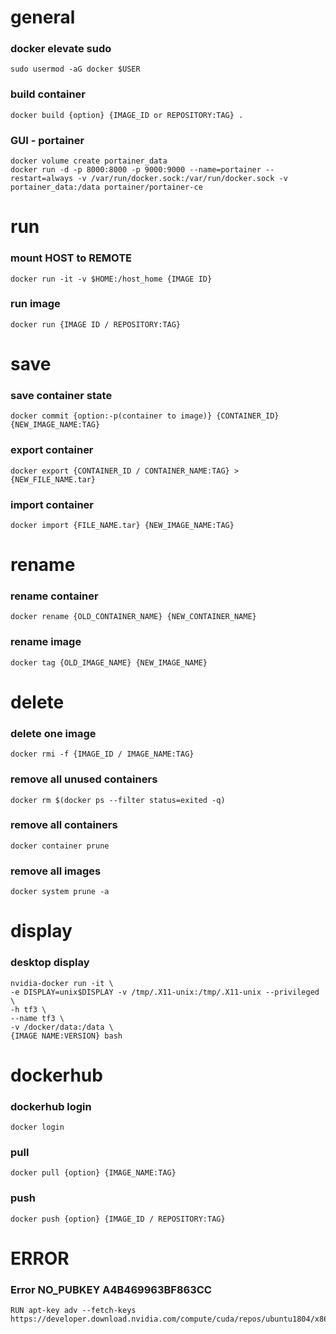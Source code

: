 # general
### docker elevate sudo
    sudo usermod -aG docker $USER
### build container
    docker build {option} {IMAGE_ID or REPOSITORY:TAG} .  
### GUI - portainer
    docker volume create portainer_data
    docker run -d -p 8000:8000 -p 9000:9000 --name=portainer --restart=always -v /var/run/docker.sock:/var/run/docker.sock -v portainer_data:/data portainer/portainer-ce
    
# run
### mount HOST to REMOTE
    docker run -it -v $HOME:/host_home {IMAGE ID}
### run image
    docker run {IMAGE ID / REPOSITORY:TAG}
    
# save
### save container state
    docker commit {option:-p(container to image)} {CONTAINER_ID} {NEW_IMAGE_NAME:TAG}
### export container
    docker export {CONTAINER_ID / CONTAINER_NAME:TAG} > {NEW_FILE_NAME.tar}
### import container
    docker import {FILE_NAME.tar} {NEW_IMAGE_NAME:TAG}
    
# rename
### rename container
    docker rename {OLD_CONTAINER_NAME} {NEW_CONTAINER_NAME}
### rename image
    docker tag {OLD_IMAGE_NAME} {NEW_IMAGE_NAME}
    
# delete
### delete one image
    docker rmi -f {IMAGE_ID / IMAGE_NAME:TAG}
### remove all unused containers
    docker rm $(docker ps --filter status=exited -q)
### remove all containers
    docker container prune
### remove all images
    docker system prune -a
    
# display
### desktop display
    nvidia-docker run -it \
    -e DISPLAY=unix$DISPLAY -v /tmp/.X11-unix:/tmp/.X11-unix --privileged \
    -h tf3 \
    --name tf3 \
    -v /docker/data:/data \
    {IMAGE NAME:VERSION} bash
    
    
# dockerhub
### dockerhub login
    docker login
### pull
    docker pull {option} {IMAGE_NAME:TAG}
### push
    docker push {option} {IMAGE_ID / REPOSITORY:TAG}
    
    
# ERROR
### Error NO_PUBKEY A4B469963BF863CC
    RUN apt-key adv --fetch-keys https://developer.download.nvidia.com/compute/cuda/repos/ubuntu1804/x86_64/3bf863cc.pub
